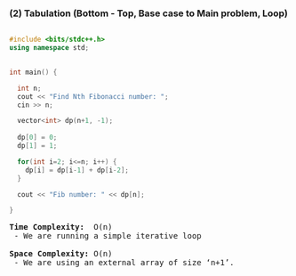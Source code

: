 ### (2) Tabulation (Bottom - Top, Base case to Main problem, Loop)

```cpp

#include <bits/stdc++.h> 
using namespace std;
 

int main() {

  int n;
  cout << "Find Nth Fibonacci number: ";
  cin >> n;

  vector<int> dp(n+1, -1);
  
  dp[0] = 0;
  dp[1] = 1;

  for(int i=2; i<=n; i++) {
    dp[i] = dp[i-1] + dp[i-2];
  }

  cout << "Fib number: " << dp[n];

}

```

</pre>

<pre><strong>Time Complexity: </strong> O(n)
 - We are running a simple iterative loop
  
<strong>Space Complexity:</strong> O(n)
 - We are using an external array of size ‘n+1’.
  
</pre>
